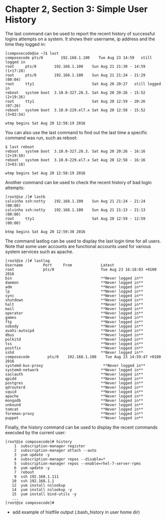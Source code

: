 # Chapter 2, Section 3: Simple User History

The last command can be used to report the recent history of successful logins attempts on a system. It shows their username, ip address and the time they logged in:

```
[composecode@ie ~]$ last
composecode pts/0        192.168.1.100    Tue Aug 23 14:59   still logged in   
root     pts/0        192.168.1.100    Sun Aug 21 21:30 - 14:59 (1+17:28)   
root     pts/0        192.168.1.100    Sun Aug 21 21:24 - 21:29  (00:04)    
root     tty1                          Sat Aug 20 20:27   still logged in   
reboot   system boot  3.10.0-327.28.3. Sat Aug 20 20:26 - 15:52 (2+19:26)   
root     tty1                          Sat Aug 20 12:59 - 20:26  (07:26)    
reboot   system boot  3.10.0-229.el7.x Sat Aug 20 12:58 - 15:52 (3+02:54)   

wtmp begins Sat Aug 20 12:58:19 2016
```

You can also use the last command to find out the last time a specific command was run, such as reboot:

```
$ last reboot
reboot   system boot  3.10.0-327.28.3. Sat Aug 20 20:26 - 16:16 (2+19:50)   
reboot   system boot  3.10.0-229.el7.x Sat Aug 20 12:58 - 16:16 (3+03:18)   

wtmp begins Sat Aug 20 12:58:19 2016
```

Another command can be used to check the recent history of bad login attempts:

```
[root@ie /]# lastb
calvinha ssh:notty    192.168.1.100    Sun Aug 21 21:24 - 21:24  (00:00)    
calvinha ssh:notty    192.168.1.100    Sun Aug 21 21:13 - 21:13  (00:00)    
root     tty1                          Sat Aug 20 12:59 - 12:59  (00:00)    

btmp begins Sat Aug 20 12:59:30 2016
```

The command lastlog can be used to display the last login time for all users. Note that some user accounts are functional accounts used for various system services such as apache.

```
[root@ie /]# lastlog
Username         Port     From             Latest
root             pts/0                     Tue Aug 23 16:18:03 +0100 2016
bin                                        **Never logged in**
daemon                                     **Never logged in**
adm                                        **Never logged in**
lp                                         **Never logged in**
sync                                       **Never logged in**
shutdown                                   **Never logged in**
halt                                       **Never logged in**
mail                                       **Never logged in**
operator                                   **Never logged in**
games                                      **Never logged in**
ftp                                        **Never logged in**
nobody                                     **Never logged in**
avahi-autoipd                              **Never logged in**
dbus                                       **Never logged in**
polkitd                                    **Never logged in**
tss                                        **Never logged in**
postfix                                    **Never logged in**
sshd                                       **Never logged in**
composecode        pts/0    192.168.1.100    Tue Aug 23 14:59:47 +0100 2016
systemd-bus-proxy                           **Never logged in**
systemd-network                            **Never logged in**
saslauth                                   **Never logged in**
qpidd                                      **Never logged in**
postgres                                   **Never logged in**
qdrouterd                                  **Never logged in**
squid                                      **Never logged in**
apache                                     **Never logged in**
mongodb                                    **Never logged in**
unbound                                    **Never logged in**
tomcat                                     **Never logged in**
foreman-proxy                              **Never logged in**
puppet                                     **Never logged in**
```

Finally, the history command can be used to display the recent commands executed by the current user:

```
[root@ie composecode]# history
    1  subscription-manager register
    2  subscription-manager attach --auto
    3  yum update -y
    4  subscription-manager repos --disable=*
    5  subscription-manager repos --enable=rhel-7-server-rpms
    6  yum update -y
    7  reboot
    9  ssh 192.168.1.111
   10  ssh 192.168.1.1
   12  yum install nslookup
   14  yum install nslookup -y
   15  yum install bind-utils -y
   ...
[root@ie composecode]#
```

- add example of histfile output (.bash_history in user home dir)
